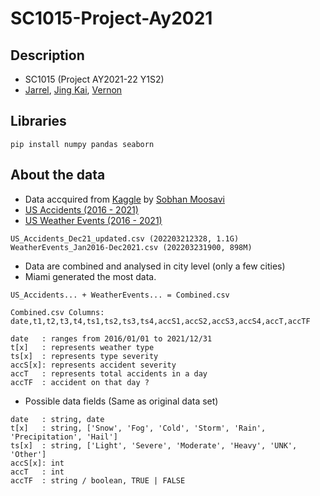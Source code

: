 # SC1015-Project-Ay2021

## Description

* SC1015 (Project AY2021-22 Y1S2)
* [Jarrel](https://github.com/JarrelT), [Jing Kai](https://github.com/Useidinstead), [Vernon](https://github.com/Vernonlzy)

## Libraries

```
pip install numpy pandas seaborn
```

## About the data
* Data accquired from [Kaggle](https://www.kaggle.com) by [Sobhan Moosavi](https://www.kaggle.com/sobhanmoosavi)
* [US Accidents (2016 - 2021)](https://www.kaggle.com/datasets/sobhanmoosavi/us-accidents)
* [US Weather Events (2016 - 2021)](https://www.kaggle.com/datasets/sobhanmoosavi/us-weather-events)
```
US_Accidents_Dec21_updated.csv (202203212328, 1.1G)
WeatherEvents_Jan2016-Dec2021.csv (202203231900, 898M)
```
* Data are combined and analysed in city level (only a few cities)
* Miami generated the most data.
```
US_Accidents... + WeatherEvents... = Combined.csv
```
```
Combined.csv Columns: date,t1,t2,t3,t4,ts1,ts2,ts3,ts4,accS1,accS2,accS3,accS4,accT,accTF

date   : ranges from 2016/01/01 to 2021/12/31
t[x]   : represents weather type
ts[x]  : represents type severity
accS[x]: represents accident severity
accT   : represents total accidents in a day
accTF  : accident on that day ?

```
* Possible data fields (Same as original data set)
```
date   : string, date
t[x]   : string, ['Snow', 'Fog', 'Cold', 'Storm', 'Rain', 'Precipitation', 'Hail']
ts[x]  : string, ['Light', 'Severe', 'Moderate', 'Heavy', 'UNK', 'Other']
accS[x]: int
accT   : int
accTF  : string / boolean, TRUE | FALSE
```